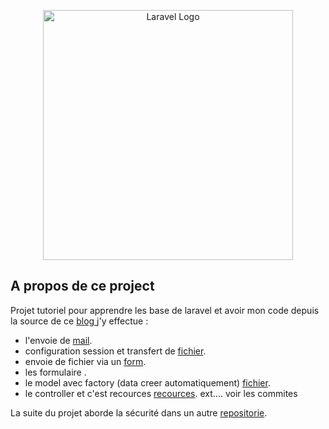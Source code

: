 <p align="center"><a href="https://laravel.com" target="_blank"><img src="https://raw.githubusercontent.com/laravel/art/master/logo-lockup/5%20SVG/2%20CMYK/1%20Full%20Color/laravel-logolockup-cmyk-red.svg" width="400" alt="Laravel Logo"></a></p>


</p>

## A propos de ce project

Projet tutoriel pour apprendre les base de laravel et avoir mon code  depuis la source de ce <a  href="https://laravel.sillo.org/laravel-10/"> blog </a>
j'y effectue :

- l'envoie de [mail](https://github.com/samoteur13/laravel_crud/commit/143121aa9140238775b1a532a96cdcdc3021d66d).
- configuration session et transfert de [fichier](https://github.com/samoteur13/laravel_crud/commit/e39e2188ce4c5a65fbd7f76b497295d0dae88d14).
- envoie de fichier via un [form](https://github.com/samoteur13/laravel_crud/commit/e834bab823f9aa9dea8c0a22e855df9230775c4e).
- les formulaire .
- le model avec factory (data creer automatiquement) [fichier](https://github.com/samoteur13/laravel_crud/commit/71a31c40a6c384e68fac75ce01817bcafad313b8).
- le controller et c'est recources [recources](https://github.com/samoteur13/laravel_crud/commit/04bf0b67d4c45730fb838d3c98b6e499cc368802).
ext.... voir les commites

La suite du projet aborde la sécurité dans un autre [repositorie](https://github.com/samoteur13/laravel_tuto_securite).

